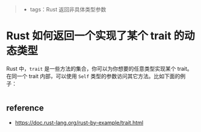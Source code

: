 >* tags：Rust 返回非具体类型参数

# Rust 如何返回一个实现了某个 trait 的动态类型

Rust 中，`trait` 是一些方法的集合，你可以为你想要的任意类型实现某个 trait。在同一个 trait 内部，可以使用 `Self` 类型的参数访问其它方法。比如下面的例子：

```rust

```

## reference
* https://doc.rust-lang.org/rust-by-example/trait.html
